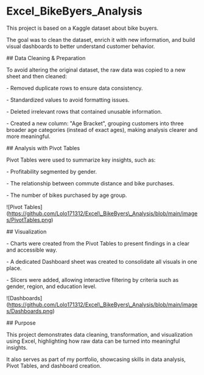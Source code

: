 # Excel\_BikeByers\_Analysis



This project is based on a Kaggle dataset about bike buyers.

The goal was to clean the dataset, enrich it with new information, and build visual dashboards to better understand customer behavior.



\## Data Cleaning \& Preparation

To avoid altering the original dataset, the raw data was copied to a new sheet and then cleaned:

\- Removed duplicate rows to ensure data consistency.

\- Standardized values to avoid formatting issues.

\- Deleted irrelevant rows that contained unusable information.

\- Created a new column: "Age Bracket", grouping customers into three broader age categories (instead of exact ages), making analysis clearer and more meaningful.



\## Analysis with Pivot Tables

Pivot Tables were used to summarize key insights, such as:

\- Profitability segmented by gender.

\- The relationship between commute distance and bike purchases.

\- The number of bikes purchased by age group.



!\[Pivot Tables](https://github.com/Lolo171312/Excel\_BikeByers\_Analysis/blob/main/images/PivotTables.png)



\## Visualization

\- Charts were created from the Pivot Tables to present findings in a clear and accessible way.

\- A dedicated Dashboard sheet was created to consolidate all visuals in one place.

\- Slicers were added, allowing interactive filtering by criteria such as gender, region, and education level.



!\[Dashboards](https://github.com/Lolo171312/Excel\_BikeByers\_Analysis/blob/main/images/Dashboards.png)



\## Purpose

This project demonstrates data cleaning, transformation, and visualization using Excel, highlighting how raw data can be turned into meaningful insights.

It also serves as part of my portfolio, showcasing skills in data analysis, Pivot Tables, and dashboard creation.

